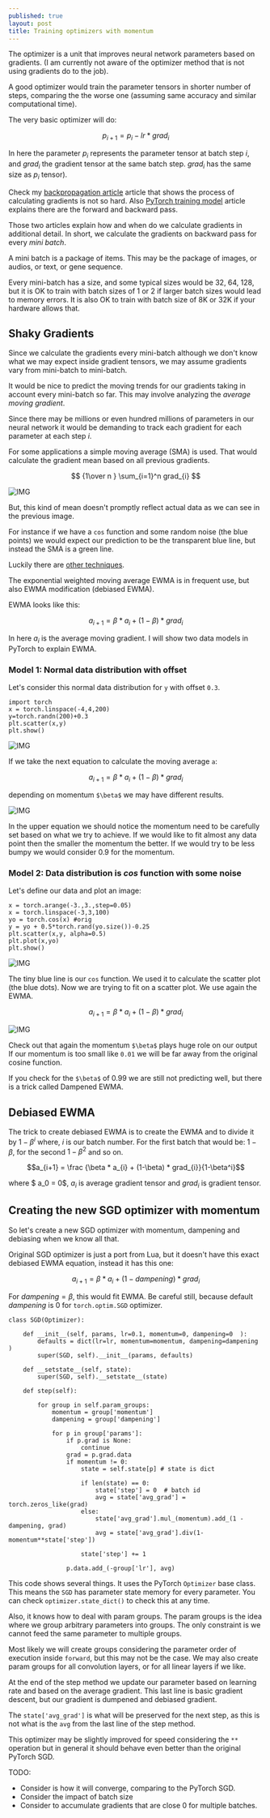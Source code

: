 ```yaml
---
published: true
layout: post
title: Training optimizers with momentum
---
```

The optimizer is a unit that improves neural network parameters based on gradients. (I am currently not aware of the optimizer method that is not using gradients do to the job).

A good optimizer would train the parameter tensors in shorter number of steps, comparing the the worse one (assuming same accuracy and similar computational time).

The very basic optimizer will do:

$$ p_{i+1} = p_{i} - lr * grad_{i} $$

In here the parameter $p_{i}$ represents the parameter tensor at batch step $i$, and $grad_{i}$ the gradient tensor at the same batch step. $grad_{i}$ has the same size as $p_i$ tensor).

Check my [backpropagation article](https://dejanbatanjac.github.io/2019/01/30/Backpropagation-honorable-notes.html) article that shows the process of calculating gradients is not so hard. Also [PyTorch training model](https://dejanbatanjac.github.io/2019/02/15/PyTorch-training-model.html) article explains there are the forward and backward pass.

Those two articles explain how and when do we calculate gradients in additional detail. In short, we calculate the gradients on backward pass for every *mini batch*.

A mini batch is a package of items. This may be the package of images, or audios, or text, or gene sequence. 

Every mini-batch has a size, and some typical sizes would be 32, 64, 128, but it is OK to train with batch sizes of 1 or 2 if larger batch sizes would lead to memory errors. It is also OK to train with batch size of 8K or 32K if your hardware allows that.

## Shaky Gradients

Since we calculate the gradients every mini-batch although we don't know what we may expect inside gradient tensors, we may assume gradients vary from mini-batch to mini-batch.

It would be nice to predict the moving trends for our gradients taking in account every mini-batch so far. This may involve analyzing the *average moving gradient*.

Since there may be millions or even hundred millions of parameters in our neural network it would be demanding to track each gradient for each parameter at each step $i$.

For some applications a simple moving average (SMA) is used. That would calculate the gradient mean based on all previous gradients.

$$ {1\over n } \sum_{i=1}^n grad_{i}  $$

![IMG](/images/momentum5.png)

But, this kind of mean doesn't promptly reflect actual data as we can see in the previous image.

For instance if we have a `cos` function and some random noise (the blue points) we would expect our prediction to be the transparent blue line, but instead the SMA is a green line.

Luckily there are [other techniques](https://en.wikipedia.org/wiki/Moving_average).

The exponential weighted moving average EWMA is in frequent use, but also EWMA modification (debiased EWMA).

EWMA looks like this:

$$a_{i+1} = \beta * a_i + (1-\beta) * grad_{i}$$

In here $a_i$ is the average moving gradient. I will show two data models in PyTorch to explain EWMA.

### Model 1: Normal data distribution with offset

Let's consider this normal data distribution for `y` with offset `0.3`.
```
import torch
x = torch.linspace(-4,4,200)
y=torch.randn(200)+0.3
plt.scatter(x,y)
plt.show()
```

![IMG](/images/momentum1.png)

If we take the next equation to calculate the moving average `a`:

$$a_{i+1} = \beta * a_i + (1-\beta) * grad_{i}$$

depending on momentum `$\beta$` we may have different results.

![IMG](/images/momentum2.gif)

In the upper equation we should notice the momentum need to be carefully set based on what we try to achieve. If we would like to fit almost any data point then the smaller the momentum the better. If we would try to be less bumpy we would consider 0.9 for the momentum.


### Model 2: Data distribution is *cos* function with some noise

Let's define our data and plot an image:

```
x = torch.arange(-3.,3.,step=0.05)
x = torch.linspace(-3,3,100)
yo = torch.cos(x) #orig
y = yo + 0.5*torch.rand(yo.size())-0.25
plt.scatter(x,y, alpha=0.5)
plt.plot(x,yo)
plt.show()
```

![IMG](/images/momentum3.png)

The tiny blue line is our `cos` function. We used it to calculate the scatter plot (the blue dots). Now we are trying to fit on a scatter plot. We use again the EWMA.

$$a_{i+1} = \beta * a_i + (1-\beta) * grad_{i}$$


![IMG](/images/momentum4.gif)

Check out that again the momentum `$\beta$` plays huge role on our output If our momentum is too small like `0.01` we will be far away from the original cosine function.

If you check for the `$\beta$` of 0.99 we are still not predicting well, but there is a trick called Dampened EWMA.


## Debiased EWMA

The trick to create debiased EWMA is to create the EWMA and to divide it by $1-\beta^i$ where, $i$ is our batch number. For the first batch that would be: $1-\beta$, for the second $1-\beta^2$  and so on.

$$a_{i+1} = \frac {\beta * a_{i} + (1-\beta) * grad_{i}}{1-\beta^i}$$

where $ a_0 = 0$, $a_i$ is average gradient tensor and $grad_i$ is gradient tensor.

## Creating the new SGD optimizer with momentum

So let's create a new SGD optimizer with momentum, dampening and debiasing when we know all that.

Original SGD optimizer is just a port from Lua, but it doesn't have this exact debiased EWMA equation, instead it has this one:

$$a_{i+1} = \beta * a_{i} + (1-dampening) * grad_{i}$$

For $dampening = \beta$, this would fit EWMA. Be careful still, because default $dampening$ is 0 for `torch.optim.SGD` optimizer.

```
class SGD(Optimizer): 
   
    def __init__(self, params, lr=0.1, momentum=0, dampening=0  ):        
        defaults = dict(lr=lr, momentum=momentum, dampening=dampening  )
        super(SGD, self).__init__(params, defaults)        

    def __setstate__(self, state):
        super(SGD, self).__setstate__(state)

    def step(self):       
        
        for group in self.param_groups:
            momentum = group['momentum']
            dampening = group['dampening'] 
            
            for p in group['params']:
                if p.grad is None:
                    continue
                grad = p.grad.data
                if momentum != 0:
                    state = self.state[p] # state is dict 

                    if len(state) == 0:                                            
                        state['step'] = 0  # batch id
                        avg = state['avg_grad'] = torch.zeros_like(grad)                    
                    else:                        
                        state['avg_grad'].mul_(momentum).add_(1 - dampening, grad)                        
                        avg = state['avg_grad'].div(1-momentum**state['step'])
                        
                    state['step'] += 1                    

                p.data.add_(-group['lr'], avg)   
```                

This code shows several things. It uses the PyTorch `Optimizer` base class. This means the `SGD` has parameter state memory for every parameter.
You can check `optimizer.state_dict()` to check this at any time.

Also, it knows how to deal with param groups. The param groups is the idea where we group arbitrary parameters into groups. The only constraint is we cannot feed the same parameter to multiple groups.

Most likely we will create groups considering the parameter order of execution inside `forward`, but this may not be the case. We may also create param groups for all convolution layers, or for all linear layers if we like.

At the end of the step method we update our parameter based on learning rate and based on the average gradient. This last line is basic gradient descent, but our gradient is dumpened and debiased gradient.

The `state['avg_grad']` is what will be preserved for the next step, as this is not what is the `avg` from the last line of the step method.

This optimizer may be slightly improved for speed considering the `**` operation but in general it should behave even better than the original PyTorch SGD.

TODO:
* Consider is how it will converge, comparing to the PyTorch SGD.
* Consider the impact of batch size
* Consider to accumulate gradients that are close 0 for multiple batches.
